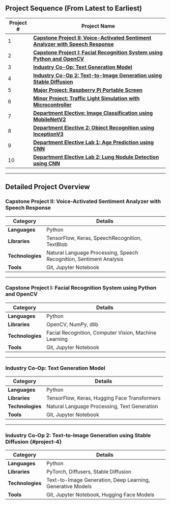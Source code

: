 ## **Project Sequence (From Latest to Earliest)**

| Project # | Project Name |
|-----------|--------------|
| 1         | [**Capstone Project II: Voice-Activated Sentiment Analyzer with Speech Response**](https://github.com/niladrridas/voice-assistant-chatbot) |
| 2         | [**Capstone Project I: Facial Recognition System using Python and OpenCV**](https://github.com/niladrridas/facerecognition) |
| 3         | [**Industry Co-Op: Text Generation Model**](https://github.com/niladrridas/geekle-aibot) |
| 4         | [**Industry Co-Op 2: Text-to-Image Generation using Stable Diffusion**](https://github.com/niladrridas/text-to-image) |
| 5         | [**Major Project: Raspberry Pi Portable Screen**](https://github.com/niladrridas/device) |
| 6         | [**Minor Project: Traffic Light Simulation with Microcontroller**](#) |
| 7         | [**Department Elective: Image Classification using MobileNetV2**](https://github.com/niladrridas/deepvision) |
| 8         | [**Department Elective 2: Object Recognition using InceptionV3**](https://github.com/niladrridas/imageclassification) |
| 9         | [**Department Elective Lab 1: Age Prediction using CNN**](https://gitlab.com/niladridas/age-prediction-app) |
| 10        | [**Department Elective Lab 2: Lung Nodule Detection using CNN**](https://gitlab.com/niladridas/lungscan-ahr) |

---

## **Detailed Project Overview**

### **Capstone Project II: Voice-Activated Sentiment Analyzer with Speech Response** 

| **Category**    | **Details**                                                           |
|-----------------|-----------------------------------------------------------------------|
| **Languages**   | Python                                                                |
| **Libraries**   | TensorFlow, Keras, SpeechRecognition, TextBlob                         |
| **Technologies**| Natural Language Processing, Speech Recognition, Sentiment Analysis    |
| **Tools**       | Git, Jupyter Notebook                                                 |

---

### **Capstone Project I: Facial Recognition System using Python and OpenCV** 

| **Category**    | **Details**                                                           |
|-----------------|-----------------------------------------------------------------------|
| **Languages**   | Python                                                                |
| **Libraries**   | OpenCV, NumPy, dlib                                                   |
| **Technologies**| Facial Recognition, Computer Vision, Machine Learning                 |
| **Tools**       | Git, Jupyter Notebook                                                 |

---

### **Industry Co-Op: Text Generation Model** 

| **Category**    | **Details**                                                           |
|-----------------|-----------------------------------------------------------------------|
| **Languages**   | Python                                                                |
| **Libraries**   | TensorFlow, Keras, Hugging Face Transformers                          |
| **Technologies**| Natural Language Processing, Text Generation                          |
| **Tools**       | Git, Jupyter Notebook                                                 |

---

### **Industry Co-Op 2: Text-to-Image Generation using Stable Diffusion** {#project-4}

| **Category**    | **Details**                                                           |
|-----------------|-----------------------------------------------------------------------|
| **Languages**   | Python                                                                |
| **Libraries**   | PyTorch, Diffusers, Stable Diffusion                                   |
| **Technologies**| Text-to-Image Generation, Deep Learning, Generative Models            |
| **Tools**       | Git, Jupyter Notebook, Hugging Face Models                            |
